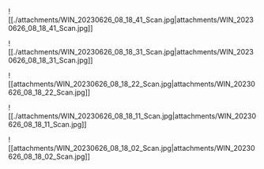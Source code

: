 
![[./attachments/WIN_20230626_08_18_41_Scan.jpg|attachments/WIN_20230626_08_18_41_Scan.jpg]]

![[./attachments/WIN_20230626_08_18_31_Scan.jpg|attachments/WIN_20230626_08_18_31_Scan.jpg]]

![[attachments/WIN_20230626_08_18_22_Scan.jpg|attachments/WIN_20230626_08_18_22_Scan.jpg]]

![[./attachments/WIN_20230626_08_18_11_Scan.jpg|attachments/WIN_20230626_08_18_11_Scan.jpg]]

![[attachments/WIN_20230626_08_18_02_Scan.jpg|attachments/WIN_20230626_08_18_02_Scan.jpg]]
